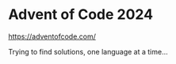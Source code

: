 # Advent of Code 2024

https://adventofcode.com/

Trying to find solutions, one language at a time...
